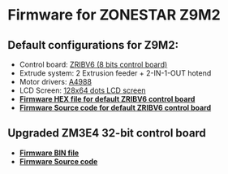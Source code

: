 # Firmware for ZONESTAR Z9M2  
## Default configurations for Z9M2:
- Control board: [ZRIBV6 (8 bits control board)](#zribv6)  
- Extrude system: 2 Extrusion feeder + 2-IN-1-OUT hotend
- Motor drivers: [A4988](https://www.aliexpress.com/item/2255800771058461.html)   
- LCD Screen: [128x64 dots LCD screen](https://www.aliexpress.com/item/2255801130809506.html)
- **[Firmware HEX file for default ZRIBV6 control board](https://github.com/ZONESTAR3D/Firmware/blob/master/backup/Firmware/Z9.zip)**
- **[Firmware Source code for default ZRIBV6 control board](https://github.com/ZONESTAR3D/Firmware/blob/master/backup/Sourcecode/V4.zip)**

## Upgraded ZM3E4 32-bit control board
- **[Firmware BIN file](./Firmware/)**
- **[Firmware Source code](https://github.com/ZONESTAR3D/source-code-for-3d-printer)**